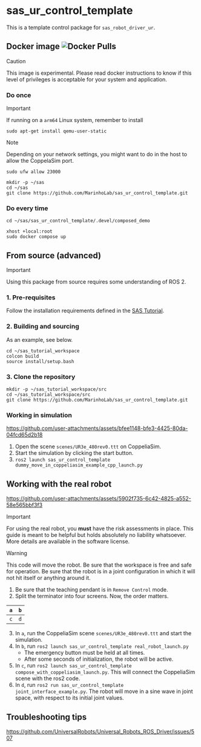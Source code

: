 # sas_ur_control_template

This is a template control package for `sas_robot_driver_ur`. 

## Docker image ![Docker Pulls](https://img.shields.io/docker/pulls/murilomarinho/sas_ur_control_template)

> [!CAUTION]
> This image is experimental. Please read docker instructions to know if this level of privileges is acceptable for
> your system and application.

### Do once

> [!IMPORTANT]
> If running on a `arm64` Linux system, remember to install
> ```commandline
> sudo apt-get install qemu-user-static
> ```

> [!NOTE]
> Depending on your network settings, you might want to do in the host to allow the CoppelaSim port.
> ```commandLine
> sudo ufw allow 23000
> ```

```commandline
mkdir -p ~/sas
cd ~/sas
git clone https://github.com/MarinhoLab/sas_ur_control_template.git
```

### Do every time

```commandline
cd ~/sas/sas_ur_control_template/.devel/composed_demo

xhost +local:root
sudo docker compose up
```

## From source (advanced)

> [!IMPORTANT]
> Using this package from source requires some understanding of ROS 2. 

### 1. Pre-requisites

Follow the installation requirements defined in the [SAS Tutorial](https://ros2-tutorial.readthedocs.io/en/latest/sas/installation.html).

### 2. Building and sourcing

As an example, see below.

```
cd ~/sas_tutorial_workspace
colcon build
source install/setup.bash
```

### 3. Clone the repository
 
```commandLine
mkdir -p ~/sas_tutorial_workspace/src
cd ~/sas_tutorial_workspace/src
git clone https://github.com/MarinhoLab/sas_ur_control_template.git
```

### Working in simulation

https://github.com/user-attachments/assets/bfee1148-bfe3-4425-80da-04fcd65d2b18

1. Open the scene `scenes/UR3e_480rev0.ttt` on CoppeliaSim. 
2. Start the simulation by clicking the start button.
3. `ros2 launch sas_ur_control_template dummy_move_in_coppeliasim_example_cpp_launch.py`

## Working with the real robot

https://github.com/user-attachments/assets/5902f735-6c42-4825-a552-58e565bbf3f3

> [!IMPORTANT]
> For using the real robot, you **must** have the risk assessments in place. 
> This guide is meant to be helpful but holds absolutely no liability whatsoever. More details are available in the software license.

> [!WARNING]
> This code will move the robot. Be sure that the workspace is free and safe for operation.
> Be sure that the robot is in a joint configuration in which it will not hit itself or anything around it. 

1. Be sure that the teaching pendant is in `Remove Control` mode.  
2. Split the terminator into four screens. Now, the order matters.

| `a` | `b` |
|-----|-----|
| `c` | `d` |

3. In `a`, run the CoppeliaSim scene `scenes/UR3e_480rev0.ttt` and start the simulation.
4. In `b`, run `ros2 launch sas_ur_control_template real_robot_launch.py`
   - The emergency button must be held at all times.
   - After some seconds of initialization, the robot will be active. 
6. In `c`, run `ros2 launch sas_ur_control_template compose_with_coppeliasim_launch.py`. This will connect the CoppeliaSim scene with the ros2 code.
7. In `d`, run `ros2 run sas_ur_control_template joint_interface_example.py`. The robot will move in a sine wave in joint space, with respect to its initial joint values.

## Troubleshooting tips

https://github.com/UniversalRobots/Universal_Robots_ROS_Driver/issues/507

